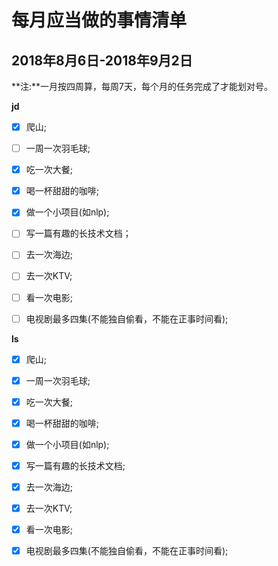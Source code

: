 # 每月应当做的事情清单

## 2018年8月6日-2018年9月2日

**注:**一月按四周算，每周7天，每个月的任务完成了才能划对号。

**jd**

- [x] 爬山;
- [ ] 一周一次羽毛球;
- [x] 吃一次大餐;
- [x] 喝一杯甜甜的咖啡;
- [x] 做一个小项目(如nlp);
- [ ] 写一篇有趣的长技术文档；
- [ ] 去一次海边;
- [ ] 去一次KTV;
- [ ] 看一次电影;
- [ ] 电视剧最多四集(不能独自偷看，不能在正事时间看);


**ls**

- [x] 爬山;
- [x] 一周一次羽毛球;
- [x] 吃一次大餐;
- [x] 喝一杯甜甜的咖啡;
- [x] 做一个小项目(如nlp);
- [x] 写一篇有趣的长技术文档;
- [x] 去一次海边;
- [x] 去一次KTV;
- [x] 看一次电影;
- [x] 电视剧最多四集(不能独自偷看，不能在正事时间看);

